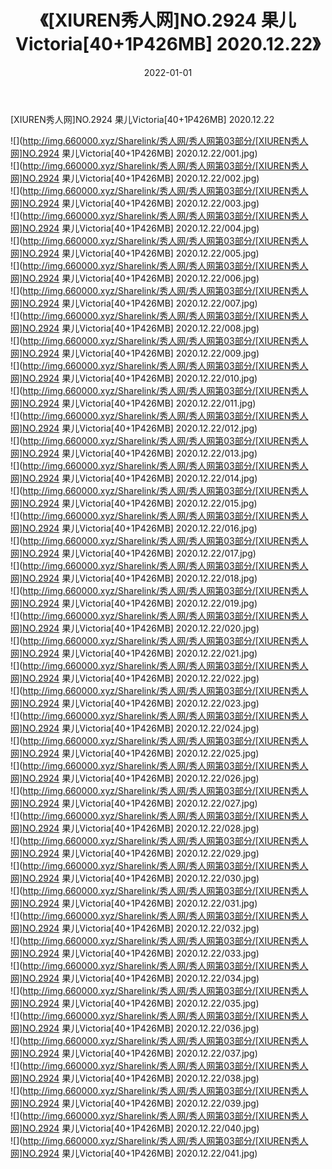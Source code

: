 ﻿---
layout: post
title:  《[XIUREN秀人网]NO.2924 果儿Victoria[40+1P426MB] 2020.12.22》
date:   2022-01-01
img: http://img.660000.xyz/Sharelink/秀人网/秀人网第03部分/[XIUREN秀人网]NO.2924 果儿Victoria[40+1P426MB] 2020.12.22/000.jpg
categories: [美女, 清纯, 唯美]
---

[XIUREN秀人网]NO.2924 果儿Victoria[40+1P426MB] 2020.12.22

 ![](http://img.660000.xyz/Sharelink/秀人网/秀人网第03部分/[XIUREN秀人网]NO.2924 果儿Victoria[40+1P426MB] 2020.12.22/001.jpg) <br>![](http://img.660000.xyz/Sharelink/秀人网/秀人网第03部分/[XIUREN秀人网]NO.2924 果儿Victoria[40+1P426MB] 2020.12.22/002.jpg) <br>![](http://img.660000.xyz/Sharelink/秀人网/秀人网第03部分/[XIUREN秀人网]NO.2924 果儿Victoria[40+1P426MB] 2020.12.22/003.jpg) <br>![](http://img.660000.xyz/Sharelink/秀人网/秀人网第03部分/[XIUREN秀人网]NO.2924 果儿Victoria[40+1P426MB] 2020.12.22/004.jpg) <br>![](http://img.660000.xyz/Sharelink/秀人网/秀人网第03部分/[XIUREN秀人网]NO.2924 果儿Victoria[40+1P426MB] 2020.12.22/005.jpg) <br>![](http://img.660000.xyz/Sharelink/秀人网/秀人网第03部分/[XIUREN秀人网]NO.2924 果儿Victoria[40+1P426MB] 2020.12.22/006.jpg) <br>![](http://img.660000.xyz/Sharelink/秀人网/秀人网第03部分/[XIUREN秀人网]NO.2924 果儿Victoria[40+1P426MB] 2020.12.22/007.jpg) <br>![](http://img.660000.xyz/Sharelink/秀人网/秀人网第03部分/[XIUREN秀人网]NO.2924 果儿Victoria[40+1P426MB] 2020.12.22/008.jpg) <br>![](http://img.660000.xyz/Sharelink/秀人网/秀人网第03部分/[XIUREN秀人网]NO.2924 果儿Victoria[40+1P426MB] 2020.12.22/009.jpg) <br>![](http://img.660000.xyz/Sharelink/秀人网/秀人网第03部分/[XIUREN秀人网]NO.2924 果儿Victoria[40+1P426MB] 2020.12.22/010.jpg) <br>![](http://img.660000.xyz/Sharelink/秀人网/秀人网第03部分/[XIUREN秀人网]NO.2924 果儿Victoria[40+1P426MB] 2020.12.22/011.jpg) <br>![](http://img.660000.xyz/Sharelink/秀人网/秀人网第03部分/[XIUREN秀人网]NO.2924 果儿Victoria[40+1P426MB] 2020.12.22/012.jpg) <br>![](http://img.660000.xyz/Sharelink/秀人网/秀人网第03部分/[XIUREN秀人网]NO.2924 果儿Victoria[40+1P426MB] 2020.12.22/013.jpg) <br>![](http://img.660000.xyz/Sharelink/秀人网/秀人网第03部分/[XIUREN秀人网]NO.2924 果儿Victoria[40+1P426MB] 2020.12.22/014.jpg) <br>![](http://img.660000.xyz/Sharelink/秀人网/秀人网第03部分/[XIUREN秀人网]NO.2924 果儿Victoria[40+1P426MB] 2020.12.22/015.jpg) <br>![](http://img.660000.xyz/Sharelink/秀人网/秀人网第03部分/[XIUREN秀人网]NO.2924 果儿Victoria[40+1P426MB] 2020.12.22/016.jpg) <br>![](http://img.660000.xyz/Sharelink/秀人网/秀人网第03部分/[XIUREN秀人网]NO.2924 果儿Victoria[40+1P426MB] 2020.12.22/017.jpg) <br>![](http://img.660000.xyz/Sharelink/秀人网/秀人网第03部分/[XIUREN秀人网]NO.2924 果儿Victoria[40+1P426MB] 2020.12.22/018.jpg) <br>![](http://img.660000.xyz/Sharelink/秀人网/秀人网第03部分/[XIUREN秀人网]NO.2924 果儿Victoria[40+1P426MB] 2020.12.22/019.jpg) <br>![](http://img.660000.xyz/Sharelink/秀人网/秀人网第03部分/[XIUREN秀人网]NO.2924 果儿Victoria[40+1P426MB] 2020.12.22/020.jpg) <br>![](http://img.660000.xyz/Sharelink/秀人网/秀人网第03部分/[XIUREN秀人网]NO.2924 果儿Victoria[40+1P426MB] 2020.12.22/021.jpg) <br>![](http://img.660000.xyz/Sharelink/秀人网/秀人网第03部分/[XIUREN秀人网]NO.2924 果儿Victoria[40+1P426MB] 2020.12.22/022.jpg) <br>![](http://img.660000.xyz/Sharelink/秀人网/秀人网第03部分/[XIUREN秀人网]NO.2924 果儿Victoria[40+1P426MB] 2020.12.22/023.jpg) <br>![](http://img.660000.xyz/Sharelink/秀人网/秀人网第03部分/[XIUREN秀人网]NO.2924 果儿Victoria[40+1P426MB] 2020.12.22/024.jpg) <br>![](http://img.660000.xyz/Sharelink/秀人网/秀人网第03部分/[XIUREN秀人网]NO.2924 果儿Victoria[40+1P426MB] 2020.12.22/025.jpg) <br>![](http://img.660000.xyz/Sharelink/秀人网/秀人网第03部分/[XIUREN秀人网]NO.2924 果儿Victoria[40+1P426MB] 2020.12.22/026.jpg) <br>![](http://img.660000.xyz/Sharelink/秀人网/秀人网第03部分/[XIUREN秀人网]NO.2924 果儿Victoria[40+1P426MB] 2020.12.22/027.jpg) <br>![](http://img.660000.xyz/Sharelink/秀人网/秀人网第03部分/[XIUREN秀人网]NO.2924 果儿Victoria[40+1P426MB] 2020.12.22/028.jpg) <br>![](http://img.660000.xyz/Sharelink/秀人网/秀人网第03部分/[XIUREN秀人网]NO.2924 果儿Victoria[40+1P426MB] 2020.12.22/029.jpg) <br>![](http://img.660000.xyz/Sharelink/秀人网/秀人网第03部分/[XIUREN秀人网]NO.2924 果儿Victoria[40+1P426MB] 2020.12.22/030.jpg) <br>![](http://img.660000.xyz/Sharelink/秀人网/秀人网第03部分/[XIUREN秀人网]NO.2924 果儿Victoria[40+1P426MB] 2020.12.22/031.jpg) <br>![](http://img.660000.xyz/Sharelink/秀人网/秀人网第03部分/[XIUREN秀人网]NO.2924 果儿Victoria[40+1P426MB] 2020.12.22/032.jpg) <br>![](http://img.660000.xyz/Sharelink/秀人网/秀人网第03部分/[XIUREN秀人网]NO.2924 果儿Victoria[40+1P426MB] 2020.12.22/033.jpg) <br>![](http://img.660000.xyz/Sharelink/秀人网/秀人网第03部分/[XIUREN秀人网]NO.2924 果儿Victoria[40+1P426MB] 2020.12.22/034.jpg) <br>![](http://img.660000.xyz/Sharelink/秀人网/秀人网第03部分/[XIUREN秀人网]NO.2924 果儿Victoria[40+1P426MB] 2020.12.22/035.jpg) <br>![](http://img.660000.xyz/Sharelink/秀人网/秀人网第03部分/[XIUREN秀人网]NO.2924 果儿Victoria[40+1P426MB] 2020.12.22/036.jpg) <br>![](http://img.660000.xyz/Sharelink/秀人网/秀人网第03部分/[XIUREN秀人网]NO.2924 果儿Victoria[40+1P426MB] 2020.12.22/037.jpg) <br>![](http://img.660000.xyz/Sharelink/秀人网/秀人网第03部分/[XIUREN秀人网]NO.2924 果儿Victoria[40+1P426MB] 2020.12.22/038.jpg) <br>![](http://img.660000.xyz/Sharelink/秀人网/秀人网第03部分/[XIUREN秀人网]NO.2924 果儿Victoria[40+1P426MB] 2020.12.22/039.jpg) <br>![](http://img.660000.xyz/Sharelink/秀人网/秀人网第03部分/[XIUREN秀人网]NO.2924 果儿Victoria[40+1P426MB] 2020.12.22/040.jpg) <br>![](http://img.660000.xyz/Sharelink/秀人网/秀人网第03部分/[XIUREN秀人网]NO.2924 果儿Victoria[40+1P426MB] 2020.12.22/041.jpg) <br>